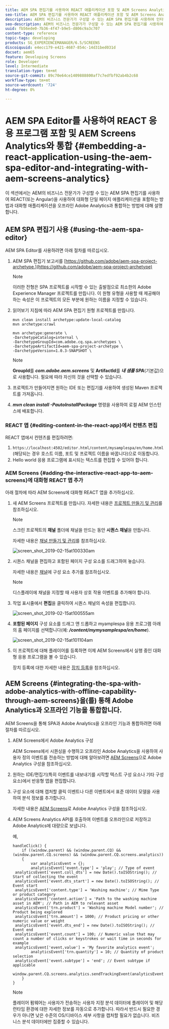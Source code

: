 ```yaml
---
title: AEM SPA 편집기를 사용하여 REACT 애플리케이션 포함 및 AEM Screens Analytics와 통합
seo-title: AEM SPA 편집기를 사용하여 REACT 애플리케이션 포함 및 AEM Screens Analytics와 통합
description: AEM의 비즈니스 전문가가 구성할 수 있는 AEM SPA 편집기를 사용하여 인터랙티브한 단일 페이지 애플리케이션(또는 Angular)을 임베드하는 방법 및 오프라인 Adobe Analytics과 인터랙티브한 애플리케이션을 통합하는 방법을 알아보려면 이 페이지를 따르십시오.
seo-description: AEM의 비즈니스 전문가가 구성할 수 있는 AEM SPA 편집기를 사용하여 인터랙티브한 단일 페이지 애플리케이션(또는 Angular)을 임베드하는 방법 및 오프라인 Adobe Analytics과 인터랙티브한 애플리케이션을 통합하는 방법을 알아보려면 이 페이지를 따르십시오.
uuid: fb56ede0-7b36-4f47-b9e5-d806c9a3c707
content-type: reference
topic-tags: developing
products: SG_EXPERIENCEMANAGER/6.5/SCREENS
discoiquuid: e4ecc179-e421-4687-854c-14d31bed031d
docset: aem65
feature: Developing Screens
role: Developer
level: Intermediate
translation-type: tm+mt
source-git-commit: 89c70e64ce1409888800af7c7edfbf92ab4b2c68
workflow-type: tm+mt
source-wordcount: '724'
ht-degree: 0%

---
```



# AEM SPA Editor를 사용하여 REACT 응용 프로그램 포함 및 AEM Screens Analytics와 통합 {#embedding-a-react-application-using-the-aem-spa-editor-and-integrating-with-aem-screens-analytics}

이 섹션에서는 AEM의 비즈니스 전문가가 구성할 수 있는 AEM SPA 편집기를 사용하여 REACT(또는 Angular)을 사용하여 대화형 단일 페이지 애플리케이션을 포함하는 방법과 대화형 애플리케이션을 오프라인 Adobe Analytics과 통합하는 방법에 대해 설명합니다.

## AEM SPA 편집기 사용 {#using-the-aem-spa-editor}

AEM SPA Editor를 사용하려면 아래 절차를 따르십시오.

1. AEM SPA 편집기 보고서를 [https://github.com/adobe/aem-spa-project-archetype.](https://github.com/adobe/aem-spa-project-archetype)

   >[!NOTE]
   >
   >이러한 전형은 SPA 프로젝트를 시작할 수 있는 출발점으로 최소한의 Adobe Experience Manager 프로젝트를 만듭니다. 이 원형 유형을 사용할 때 제공해야 하는 속성은 이 프로젝트의 모든 부분에 원하는 이름을 지정할 수 있습니다.

1. 읽어보기 지침에 따라 AEM SPA 편집기 원형 프로젝트를 만듭니다.

   ```
   mvn clean install archetype:update-local-catalog
   mvn archetype:crawl
   
   mvn archetype:generate \
   -DarchetypeCatalog=internal \
   -DarchetypeGroupId=com.adobe.cq.spa.archetypes \
   -DarchetypeArtifactId=aem-spa-project-archetype \
   -DarchetypeVersion=1.0.3-SNAPSHOT \
   ```

   >[!NOTE]
   >
   >**GroupId**&#x200B;를 ***com.adobe.aem.screens*** 및 **ArtifactId**&#x200B;를 ***내 샘플 SPA***(기본값)으로 사용합니다. 필요에 따라 자신의 것을 선택할 수 있습니다.

1. 프로젝트가 만들어지면 원하는 IDE 또는 편집기를 사용하여 생성된 Maven 프로젝트를 가져옵니다.
1. ***mvn clean install -PautoInstallPackage*** 명령을 사용하여 로컬 AEM 인스턴스에 배포합니다.

### REACT 앱 {#editing-content-in-the-react-app}에서 컨텐츠 편집

REACT 앱에서 컨텐츠를 편집하려면:

1. `https://localhost:4502/editor.html/content/mysamplespa/en/home.html`(해당되는 경우 호스트 이름, 포트 및 프로젝트 이름을 바꿉니다)으로 이동합니다.
1. Hello world 응용 프로그램에 표시되는 텍스트를 편집할 수 있어야 합니다.

### AEM Screens {#adding-the-interactive-react-app-to-aem-screens}에 대화형 REACT 앱 추가

아래 절차에 따라 AEM Screens에 대화형 REACT 앱을 추가하십시오.

1. 새 AEM Screens 프로젝트를 만듭니다. 자세한 내용은 [프로젝트 만들기 및 관리](creating-a-screens-project.md)를 참조하십시오.

   >[!NOTE]
   >
   >스크린 프로젝트의 **채널** 폴더에 채널을 만드는 동안 **시퀀스 채널**&#x200B;을 만듭니다.
   >
   >
   >자세한 내용은 [채널 만들기 및 관리](managing-channels.md)를 참조하십시오.

   ![screen_shot_2019-02-15at100330am](assets/screen_shot_2019-02-15at100330am.png)

1. 시퀀스 채널을 편집하고 포함된 페이지 구성 요소를 드래그하여 놓습니다.

   자세한 내용은 [채널](adding-components-to-a-channel.md)에 구성 요소 추가를 참조하십시오.

   >[!NOTE]
   >
   >디스플레이에 채널을 지정할 때 사용자 상호 작용 이벤트를 추가해야 합니다.

1. 작업 표시줄에서 **편집**&#x200B;을 클릭하여 시퀀스 채널의 속성을 편집합니다.

   ![screen_shot_2019-02-15at100555am](assets/screen_shot_2019-02-15at100555am.png)

1. **포함된 페이지** 구성 요소를 드래그 앤 드롭하고 myamplespa 응용 프로그램 아래의 홈 페이지를 선택합니다(예: ***/content/mymysamplespa/en/home***).

   ![screen_shot_2019-02-15at101104am](assets/screen_shot_2019-02-15at101104am.png)

1. 이 프로젝트에 대해 플레이어를 등록하면 이제 AEM Screens에서 실행 중인 대화형 응용 프로그램을 볼 수 있습니다.

   장치 등록에 대한 자세한 내용은 [장치 등록](device-registration.md)을 참조하십시오.

## AEM Screens {#integrating-the-spa-with-adobe-analytics-with-offline-capability-through-aem-screens}을(를) 통해 Adobe Analytics과 오프라인 기능을 통합합니다.

AEM Screens을 통해 SPA과 Adobe Analytics을 오프라인 기능과 통합하려면 아래 절차를 따르십시오.

1. AEM Screens에서 Adobe Analytics 구성

   AEM Screens에서 시퀀싱을 수행하고 오프라인 Adobe Analytics을 사용하여 사용자 정의 이벤트를 전송하는 방법에 대해 알아보려면 [AEM Screens](configuring-adobe-analytics-aem-screens.md)으로 Adobe Analytics 구성을 참조하십시오.

1. 원하는 IDE/편집기(특히 이벤트를 내보내기를 시작할 텍스트 구성 요소나 기타 구성 요소)에서 반응형 앱을 편집합니다.
1. 구성 요소에 대해 캡처할 클릭 이벤트나 다른 이벤트에서 표준 데이터 모델을 사용하여 분석 정보를 추가합니다.

   자세한 내용은 [AEM Screens](configuring-adobe-analytics-aem-screens.md)로 Adobe Analytics 구성을 참조하십시오.

1. AEM Screens Analytics API를 호출하여 이벤트를 오프라인으로 저장하고 Adobe Analytics에 대량으로 보냅니다.

   예,

   ```
   handleClick() {
       if ((window.parent) && (window.parent.CQ) && (window.parent.CQ.screens) && (window.parent.CQ.screens.analytics))
       {
           var analyticsEvent = {};
           analyticsEvent['event.type'] = 'play'; // Type of event
    analyticsEvent['event.coll_dts'] = new Date().toISOString(); // Start of collecting the event
    analyticsEvent['event.dts_start'] = new Date().toISOString(); // Event start
    analyticsEvent['content.type'] = 'Washing machine'; // Mime Type or product category
    analyticsEvent['content.action'] = 'Path to the washing machine asset in AEM'; // Path in AEM to relevant asset
    analyticsEvent['trn.product'] = 'Washing machine Model number'; // Product being explored
    analyticsEvent['trn.amount'] = 1000; // Product pricing or other numeric value or weight
    analyticsEvent['event.dts_end'] = new Date().toISOString(); // Event end
    analyticsEvent['event.count'] = 100; // Numeric value that may count a number of clicks or keystrokes or wait time in seconds for example
    analyticsEvent['event.value'] = 'My favorite analytics event';
           analyticsEvent['trn.quantity'] = 10; // Quantity of product selection
    analyticsEvent['event.subtype'] = 'end'; // Event subtype if applicable
    window.parent.CQ.screens.analytics.sendTrackingEvent(analyticsEvent);
       }
   }
   ```

   >[!NOTE]
   >
   >플레이어 펌웨어는 사용자가 전송하는 사용자 지정 분석 데이터에 플레이어 및 해당 런타임 환경에 대한 자세한 정보를 자동으로 추가합니다. 따라서 반드시 필요한 경우가 아니면 낮은 수준의 OS/디바이스 세부 사항을 캡처할 필요가 없습니다. 비즈니스 분석 데이터에만 집중할 수 있습니다.

